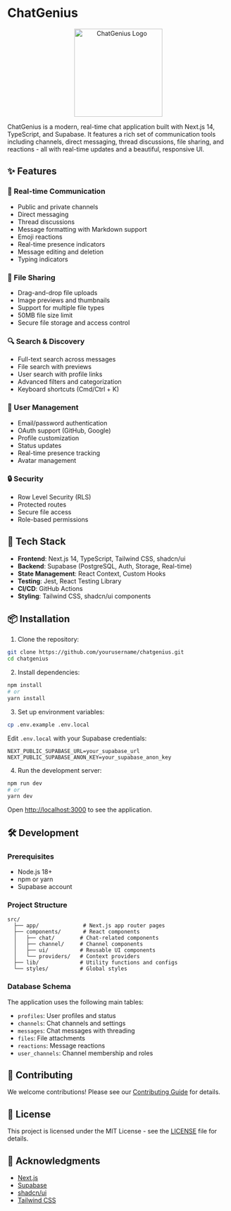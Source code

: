 # ChatGenius

<p align="center">
  <img src="public/logo.png" alt="ChatGenius Logo" width="200"/>
</p>

ChatGenius is a modern, real-time chat application built with Next.js 14, TypeScript, and Supabase. It features a rich set of communication tools including channels, direct messaging, thread discussions, file sharing, and reactions - all with real-time updates and a beautiful, responsive UI.

## ✨ Features

### 💬 Real-time Communication
- Public and private channels
- Direct messaging
- Thread discussions
- Message formatting with Markdown support
- Emoji reactions
- Real-time presence indicators
- Message editing and deletion
- Typing indicators

### 📎 File Sharing
- Drag-and-drop file uploads
- Image previews and thumbnails
- Support for multiple file types
- 50MB file size limit
- Secure file storage and access control

### 🔍 Search & Discovery
- Full-text search across messages
- File search with previews
- User search with profile links
- Advanced filters and categorization
- Keyboard shortcuts (Cmd/Ctrl + K)

### 👤 User Management
- Email/password authentication
- OAuth support (GitHub, Google)
- Profile customization
- Status updates
- Real-time presence tracking
- Avatar management

### 🔒 Security
- Row Level Security (RLS)
- Protected routes
- Secure file access
- Role-based permissions

## 🚀 Tech Stack

- **Frontend**: Next.js 14, TypeScript, Tailwind CSS, shadcn/ui
- **Backend**: Supabase (PostgreSQL, Auth, Storage, Real-time)
- **State Management**: React Context, Custom Hooks
- **Testing**: Jest, React Testing Library
- **CI/CD**: GitHub Actions
- **Styling**: Tailwind CSS, shadcn/ui components

## 📦 Installation

1. Clone the repository:
```bash
git clone https://github.com/yourusername/chatgenius.git
cd chatgenius
```

2. Install dependencies:
```bash
npm install
# or
yarn install
```

3. Set up environment variables:
```bash
cp .env.example .env.local
```

Edit `.env.local` with your Supabase credentials:
```
NEXT_PUBLIC_SUPABASE_URL=your_supabase_url
NEXT_PUBLIC_SUPABASE_ANON_KEY=your_supabase_anon_key
```

4. Run the development server:
```bash
npm run dev
# or
yarn dev
```

Open [http://localhost:3000](http://localhost:3000) to see the application.

## 🛠️ Development

### Prerequisites
- Node.js 18+
- npm or yarn
- Supabase account

### Project Structure
```
src/
  ├── app/              # Next.js app router pages
  ├── components/       # React components
  │   ├── chat/        # Chat-related components
  │   ├── channel/     # Channel components
  │   ├── ui/          # Reusable UI components
  │   └── providers/   # Context providers
  ├── lib/             # Utility functions and configs
  └── styles/          # Global styles
```

### Database Schema
The application uses the following main tables:
- `profiles`: User profiles and status
- `channels`: Chat channels and settings
- `messages`: Chat messages with threading
- `files`: File attachments
- `reactions`: Message reactions
- `user_channels`: Channel membership and roles

## 🤝 Contributing

We welcome contributions! Please see our [Contributing Guide](CONTRIBUTING.md) for details.

## 📄 License

This project is licensed under the MIT License - see the [LICENSE](LICENSE) file for details.

## 🙏 Acknowledgments

- [Next.js](https://nextjs.org/)
- [Supabase](https://supabase.com/)
- [shadcn/ui](https://ui.shadcn.com/)
- [Tailwind CSS](https://tailwindcss.com/)
